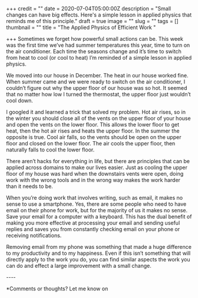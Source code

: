 +++
credit = ""
date = 2020-07-04T05:00:00Z
description = "Small changes can have big effects. Here's a simple lesson in applied physics that reminds me of this principle."
draft = true
image = ""
slug = ""
tags = []
thumbnail = ""
title = "The Applied Physics of Efficient Work "

+++
Sometimes we forget how powerful small actions can be. This week was the first time we’ve had summer temperatures this year, time to turn on the air conditioner. Each time the seasons change and it’s time to switch from heat to cool (or cool to heat) I’m reminded of a simple lesson in applied physics.

<!--more-->

We moved into our house in December. The heat in our house worked fine. When summer came and we were ready to switch on the air conditioner, I couldn’t figure out why the upper floor of our house was so hot. It seemed that no matter how low I turned the thermostat, the upper floor just wouldn’t cool down.

I googled it and learned a trick that solved my problem. Hot air rises, so in the winter you should close all of the vents on the upper floor of your house and open the vents on the lower floor. This allows the lower floor to get heat, then the hot air rises and heats the upper floor. In the summer the opposite is true. Cool air falls, so the vents should be open on the upper floor and closed on the lower floor. The air cools the upper floor, then naturally falls to cool the lower floor.

There aren’t hacks for everything in life, but there are principles that can be applied across domains to make our lives easier. Just as cooling the upper floor of my house was hard when the downstairs vents were open, doing work with the wrong tools and in the wrong way makes the work harder than it needs to be.

When you’re doing work that involves writing, such as email, it makes no sense to use a smartphone. Yes, there are some people who need to have email on their phone for work, but for the majority of us it makes no sense. Save your email for a computer with a keyboard. This has the dual benefit of making you more effective at processing your email and sending useful replies and saves you from constantly checking email on your phone or receiving notifications.

Removing email from my phone was something that made a huge difference to my productivity and to my happiness. Even if this isn’t something that will directly apply to the work you do, you can find similar aspects the work you can do and effect a large improvement with a small change.

\----

\*Comments or thoughts? Let me know on